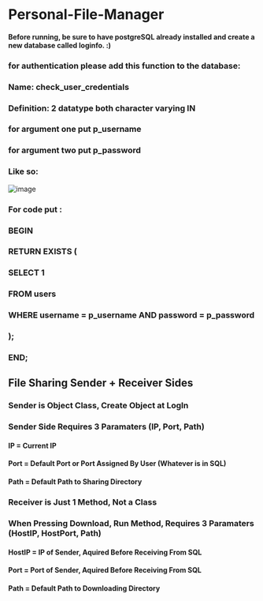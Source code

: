 # Personal-File-Manager
#### Before running, be sure to have postgreSQL already installed and create a new database called loginfo. :)
### for authentication please add this function to the database: 
###     Name: check_user_credentials
###     Definition: 2 datatype both character varying IN
###                 for argument one put p_username
###                 for argument two put p_password
### Like so:
![image](https://github.com/yngerges-pro/Personal-File-Manager/assets/102266055/af26e7bf-aeac-4fbf-a44f-c21cd03ad8a3)

###     For code put : 
### BEGIN
###    RETURN EXISTS (
###        SELECT 1
###        FROM users
###        WHERE username = p_username AND password = p_password
###    );
### END;



## File Sharing Sender + Receiver Sides

### Sender is Object Class, Create Object at LogIn
### Sender Side Requires 3 Paramaters (IP, Port, Path)
#### IP = Current IP
#### Port = Default Port or Port Assigned By User (Whatever is in SQL)
#### Path = Default Path to Sharing Directory

### Receiver is Just 1 Method, Not a Class
### When Pressing Download, Run Method, Requires 3 Paramaters (HostIP, HostPort, Path)
#### HostIP = IP of Sender, Aquired Before Receiving From SQL
#### Port = Port of Sender, Aquired Before Receiving From SQL
#### Path = Default Path to Downloading Directory
